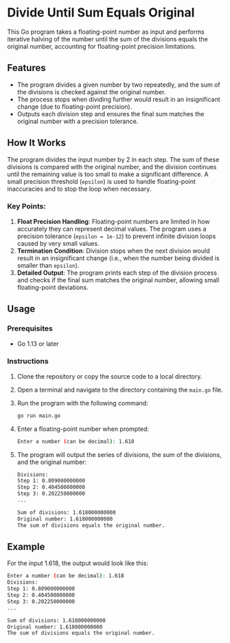 # Divide Until Sum Equals Original

This Go program takes a floating-point number as input and performs iterative halving of the number until the sum of the divisions equals the original number, accounting for floating-point precision limitations.

## Features
- The program divides a given number by two repeatedly, and the sum of the divisions is checked against the original number.
- The process stops when dividing further would result in an insignificant change (due to floating-point precision).
- Outputs each division step and ensures the final sum matches the original number with a precision tolerance.

## How It Works
The program divides the input number by 2 in each step. The sum of these divisions is compared with the original number, and the division continues until the remaining value is too small to make a significant difference. A small precision threshold (`epsilon`) is used to handle floating-point inaccuracies and to stop the loop when necessary.

### Key Points:
1. **Float Precision Handling**: Floating-point numbers are limited in how accurately they can represent decimal values. The program uses a precision tolerance (`epsilon = 1e-12`) to prevent infinite division loops caused by very small values.
2. **Termination Condition**: Division stops when the next division would result in an insignificant change (i.e., when the number being divided is smaller than `epsilon`).
3. **Detailed Output**: The program prints each step of the division process and checks if the final sum matches the original number, allowing small floating-point deviations.

## Usage

### Prerequisites
- Go 1.13 or later

### Instructions
1. Clone the repository or copy the source code to a local directory.
2. Open a terminal and navigate to the directory containing the `main.go` file.
3. Run the program with the following command:

   ```bash
   go run main.go
4. Enter a floating-point number when prompted:
   ```bash
   Enter a number (can be decimal): 1.618
5. The program will output the series of divisions, the sum of the divisions, and the original number:
    ```bash
    Divisions:
    Step 1: 0.809000000000
    Step 2: 0.404500000000
    Step 3: 0.202250000000
    ...

    Sum of divisions: 1.618000000000
    Original number: 1.618000000000
    The sum of divisions equals the original number.
    
## Example
For the input 1.618, the output would look like this:
```bash
Enter a number (can be decimal): 1.618
Divisions:
Step 1: 0.809000000000
Step 2: 0.404500000000
Step 3: 0.202250000000
...

Sum of divisions: 1.618000000000
Original number: 1.618000000000
The sum of divisions equals the original number.

